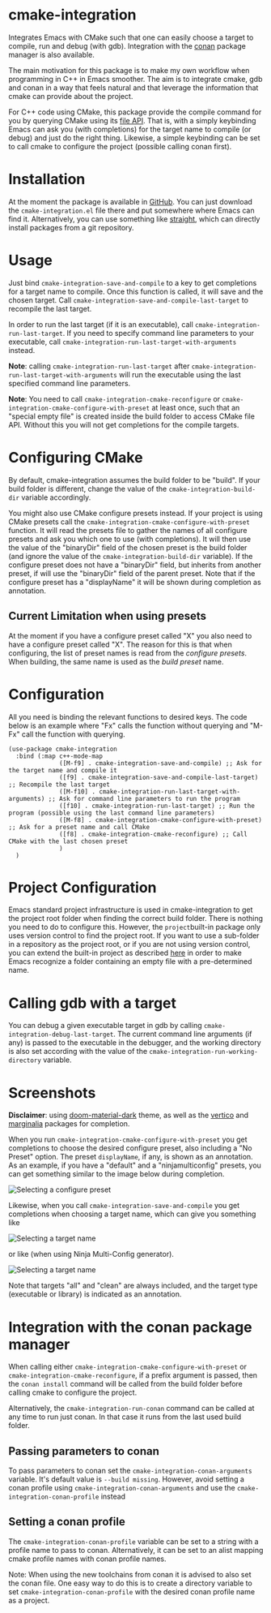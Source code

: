 # cmake-integration


Integrates Emacs with CMake such that one can easily choose a target to compile, run and debug (with gdb). Integration with the [conan](https://conan.io/) package manager is also available.


The main motivation for this package is to make my own workflow when programming in C++ in Emacs smoother. The aim is to integrate cmake, gdb and conan in a way that feels natural and that leverage the information that cmake can provide about the project.



For C++ code using CMake, this package provide the compile command for you by querying CMake using its [file API](https://cmake.org/cmake/help/latest/manual/cmake-file-api.7.html). That is, with a simply keybinding Emacs can ask you (with completions) for the target name to compile (or debug) and just do the right thing. Likewise, a simple keybinding can be set to call cmake to configure the project (possible calling conan first).


# Installation

At the moment the package is available in [GitHub](https://github.com/darcamo/cmake-integration). You can just download the `cmake-integration.el` file there and put somewhere where Emacs can find it. Alternatively, you can use something like [straight](https://github.com/raxod502/straight.el), which can directly install packages from a git repository.


# Usage

Just bind `cmake-integration-save-and-compile` to a key to get
completions for a target name to compile. Once this function is
called, it will save and the chosen target. Call
`cmake-integration-save-and-compile-last-target` to recompile the last
target.


In order to run the last target (if it is an executable), call
`cmake-integration-run-last-target`. If you need to specify command
line parameters to your executable, call
`cmake-integration-run-last-target-with-arguments` instead.

**Note**: calling `cmake-integration-run-last-target` after
`cmake-integration-run-last-target-with-arguments` will run the
executable using the last specified command line parameters.

**Note**: You need to call `cmake-integration-cmake-reconfigure` or
`cmake-integration-cmake-configure-with-preset` at least once, such
that an "special empty file" is created inside the build folder to
access CMake file API. Without this you will not get completions for
the compile targets.

# Configuring CMake

By default, cmake-integration assumes the build folder to be "build". If your build folder is different, change the value of the `cmake-integration-build-dir` variable accordingly.

You might also use CMake configure presets instead. If your project is using CMake presets call the `cmake-integration-cmake-configure-with-preset` function. It will read the presets file to gather the names of all configure presets and ask you which one to use (with completions). It will then use the value of the "binaryDir" field of the chosen preset is the build folder (and ignore the value of the `cmake-integration-build-dir` variable). If the configure preset does not have a "binaryDir" field, but inherits from another preset, if will use the "binaryDir" field of the parent preset. Note that if the configure preset has a "displayName" it will be shown during completion as annotation.

## Current Limitation when using presets

At the moment if you have a configure preset called "X" you also need
to have a configure preset called "X". The reason for this is that
when configuring, the list of preset names is read from the *configure
presets*. When building, the same name is used as the *build preset*
name.

# Configuration

All you need is binding the relevant functions to desired keys. The code below is an example where "Fx" calls the function without querying and "M-Fx" call the function with querying.

```emacs-lisp
(use-package cmake-integration
  :bind (:map c++-mode-map
              ([M-f9] . cmake-integration-save-and-compile) ;; Ask for the target name and compile it
              ([f9] . cmake-integration-save-and-compile-last-target) ;; Recompile the last target
              ([M-f10] . cmake-integration-run-last-target-with-arguments) ;; Ask for command line parameters to run the program
              ([f10] . cmake-integration-run-last-target) ;; Run the program (possible using the last command line parameters)
              ([M-f8] . cmake-integration-cmake-configure-with-preset) ;; Ask for a preset name and call CMake
              ([f8] . cmake-integration-cmake-reconfigure) ;; Call CMake with the last chosen preset
              )
  )
```

# Project Configuration

Emacs standard project infrastructure is used in cmake-integration to
get the project root folder when finding the correct build folder.
There is nothing you need to do to configure this. However, the
`project`built-in package only uses version control to find the
project root. If you want to use a sub-folder in a repository as the
project root, or if you are not using version control, you can extend
the built-in project as described
[here](https://www.manueluberti.eu/emacs/2020/11/14/extending-project/)
in order to make Emacs recognize a folder containing an empty file
with a pre-determined name.

# Calling gdb with a target

You can debug a given executable target in gdb by calling
`cmake-integration-debug-last-target`. The current command line
arguments (if any) is passed to the executable in the debugger, and
the working directory is also set according with the value of the
`cmake-integration-run-working-directory` variable.

# Screenshots

**Disclaimer**: using
[doom-material-dark](https://github.com/doomemacs/themes) theme, as
well as the [vertico](https://github.com/minad/vertico) and
[marginalia](https://github.com/minad/marginalia) packages for
completion.


When you run `cmake-integration-cmake-configure-with-preset` you get
completions to choose the desired configure preset, also including a
"No Preset" option. The preset `displayName`, if any, is shown as an
annotation. As an example, if you have a "default" and a
"ninjamulticonfig" presets, you can get something similar to the image
below during completion.

![Selecting a configure preset](images/selecting-configuration.png)

Likewise, when you call `cmake-integration-save-and-compile` you get
completions when choosing a target name, which can give you something
like

![Selecting a target name](images/selecting-a-target.png)

or like (when using Ninja Multi-Config generator).

![Selecting a target name](images/selecting-a-target-multi-config.png)

Note that targets "all" and "clean" are always included, and the
target type (executable or library) is indicated as an annotation.


# Integration with the conan package manager

When calling either `cmake-integration-cmake-configure-with-preset` or
`cmake-integration-cmake-reconfigure`, if a prefix argument is passed,
then the `conan install` command will be called from the build folder
before calling cmake to configure the project.

Alternatively, the `cmake-integration-run-conan` command can be
called at any time to run just conan. In that case it runs from the
last used build folder.

## Passing parameters to conan

To pass parameters to conan set the
`cmake-integration-conan-arguments` variable. It's default value is
`--build missing`. However, avoid setting a conan profile using
`cmake-integration-conan-arguments` and use the
`cmake-integration-conan-profile` instead

## Setting a conan profile

The `cmake-integration-conan-profile` variable can be set to a string
with a profile name to pass to conan. Alternatively, it can be set to
an alist mapping cmake profile names with conan profile names.

Note: When using the new toolchains from conan it is advised to also
set the conan file. One easy way to do this is to create a directory
variable to set `cmake-integration-conan-profile` with the desired
conan profile name as a project.
